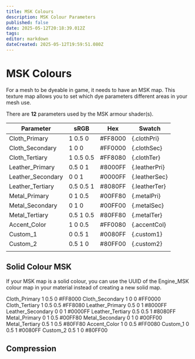 ```yaml
---
title: MSK Colours
description: MSK Colour Parameters
published: false
date: 2025-05-12T20:18:39.012Z
tags: 
editor: markdown
dateCreated: 2025-05-12T19:59:51.080Z
---
```


# MSK Colours
For a mesh to be dyeable in game, it needs to have an MSK map. This texture map allows you to set which dye parameters different areas in your mesh use. 

There are **12** parameters used by the MSK armour shader(s).

| Parameter | sRGB | Hex | Swatch
|----------|----------|----------|----------|
|Cloth_Primary|1 0.5 0|#FF8000|{.clothPri}|
|Cloth_Secondary|1 0 0|#FF0000|{.clothSec}|
|Cloth_Tertiary|1 0.5 0.5|#FF8080|{.clothTer}|
|Leather_Primary|0.5 0 1|#8000FF|{.leatherPri}|
|Leather_Secondary|0 0 1|#0000FF|{.leatherSec}|
|Leather_Tertiary|0.5 0.5 1|#8080FF|{.leatherTer}|
|Metal_Primary|0 1 0.5|#00FF80|{.metalPri}|
|Metal_Secondary|0 1 0|#00FF00|{.metalSec}|
|Metal_Tertiary|0.5 1 0.5|#80FF80|{.metalTer}|
|Accent_Color|1 0 0.5|#FF0080|{.accentCol}|
|Custom_1|0 0.5 1|#0080FF|{.custom1}|
|Custom_2|0.5 1 0|#80FF00|{.custom2}|
|||||


## Solid Colour MSK
If your MSK map is a solid colour, you can use the UUID of the Engine_MSK colour map in your material instead of creating a new solid map.

Cloth_Primary 	1 0.5 0 	#FF8000
Cloth_Secondary 	1 0 0 	#FF0000
Cloth_Tertiary 	1 0.5 0.5 	#FF8080
Leather_Primary 	0.5 0 1 	#8000FF
Leather_Secondary 	0 0 1 	#0000FF
Leather_Tertiary 	0.5 0.5 1 	#8080FF
Metal_Primary 	0 1 0.5 	#00FF80
Metal_Secondary 	0 1 0 	#00FF00
Metal_Tertiary 	0.5 1 0.5 	#80FF80
Accent_Color 	1 0 0.5 	#FF0080
Custom_1 	0 0.5 1 	#0080FF
Custom_2 	0.5 1 0 	#80FF00

## Compression




